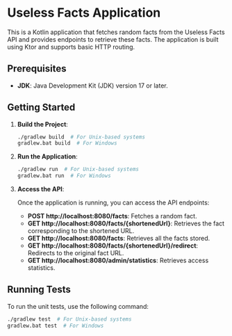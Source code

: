 # Useless Facts Application

This is a Kotlin application that fetches random facts from the Useless Facts API and provides endpoints to retrieve these facts. The application is built using Ktor and supports basic HTTP routing.

## Prerequisites

- **JDK**: Java Development Kit (JDK) version 17 or later.

## Getting Started

1. **Build the Project**:

   ```bash
   ./gradlew build  # For Unix-based systems
   gradlew.bat build  # For Windows

2. **Run the Application**:

   ```bash
   ./gradlew run  # For Unix-based systems
   gradlew.bat run  # For Windows


3. **Access the API**:

   Once the application is running, you can access the API endpoints:
   - **POST http://localhost:8080/facts**: Fetches a random fact.
   - **GET http://localhost:8080/facts/{shortenedUrl}**: Retrieves the fact corresponding to the shortened URL.
   - **GET http://localhost:8080/facts**: Retrieves all the facts stored.
   - **GET http://localhost:8080/facts/{shortenedUrl}/redirect**: Redirects to the original fact URL.
   - **GET http://localhost:8080/admin/statistics**: Retrieves access statistics.


## Running Tests
To run the unit tests, use the following command:

   ```bash
   ./gradlew test  # For Unix-based systems
   gradlew.bat test  # For Windows
